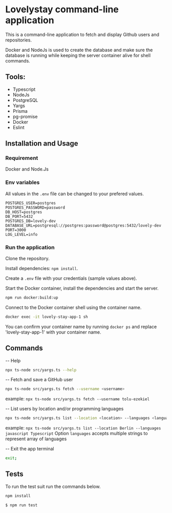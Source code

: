 # Lovelystay command-line application

This is a command-line application to fetch and display Github users and repositories.   

Docker and NodeJs is used to create the database and make sure the database is running while keeping the server container alive for shell commands.

## Tools:
- Typescript
- NodeJs
- PostgreSQL
- Yargs
- Prisma
- pg-promise
- Docker
- Eslint


## Installation and Usage

### Requirement
Docker and Node.Js

### Env variables
All values in the `.env` file can be changed to your prefered values.
```
POSTGRES_USER=postgres
POSTGRES_PASSWORD=password
DB_HOST=postgres
DB_PORT=5432
POSTGRES_DB=lovely-dev
DATABASE_URL=postgresql://postgres:password@postgres:5432/lovely-dev
PORT=3000
LOG_LEVEL=info
```

### Run the application

Clone the repository.

Install dependencies: `npm install`.

Create a `.env` file with your credentials (sample values above).

Start the Docker container, install the dependencies and start the server.
```sh
npm run docker:build:up
```

Connect to the Docker container shell using the container name.
```sh
docker exec -it lovely-stay-app-1 sh
```
You can confirm your container name by running `docker ps` and replace 'lovely-stay-app-1' with your container name.


## Commands

-- Help 
```sh
npx ts-node src/yargs.ts --help 
```
-- Fetch and save a GitHub user
```sh
npx ts-node src/yargs.ts fetch --username <username>
```
example: `npx ts-node src/yargs.ts fetch --username tolu-ezekiel`

-- List users by location and/or programming languages
```sh
npx ts-node src/yargs.ts list --location <location> --languages <language1> <language2> <language3>...
```
example: `npx ts-node src/yargs.ts list --location Berlin --languages javascript Typescript`
Option `languages` accepts multiple strings to represent array of languages

-- Exit the app terminal
```sh
exit;
```


## Tests
To run the test suit run the commands below.

```sh
npm install
```

```sh
$ npm run test
```
